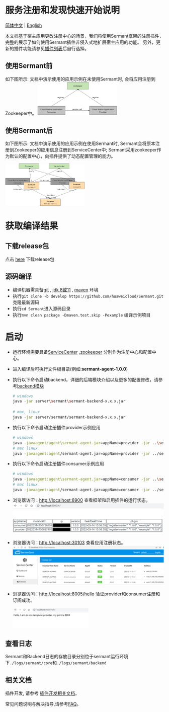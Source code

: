 # 服务注册和发现快速开始说明

[简体中文](QuickStart-zh.md) | [English](QuickStart.md) 

本文档基于宿主应用更改注册中心的场景，我们将使用Sermant框架的注册插件，完整的展示了如何使用Sermant插件非侵入式地扩展宿主应用的功能。
另外，更新的插件功能请参见[插件列表](user-guide/feature-list.md)后自行选择。

## 使用Sermant前
如下图所示: 文档中演示使用的应用示例在未使用Sermant时, 会将应用注册到Zookeeper中。
<img src="binary-docs/before_use_agent.png" width="50%" syt height="50%" />

## 使用Sermant后
如下图所示: 文档中演示使用的应用示例在使用Sermant时, Sermant会将原本注册到Zookeeper的应用信息注册到ServiceCenter中; Sermant采用zookeeper作为默认的配置中心，向插件提供了动态配置管理的能力。

<img src="binary-docs/after_use_agent.png" width="50%" syt height="50%" />

# 获取编译结果

## 下载release包
点击 [here](https://github.com/huaweicloud/Sermant/releases) 下载release包

## 源码编译
- 编译机器需具备[git](https://git-scm.com/downloads) , [jdk 8或11](https://www.oracle.com/java/technologies/downloads/) , [maven](https://maven.apache.org/download.cgi) 环境
- 执行`git clone -b develop https://github.com/huaweicloud/Sermant.git` 克隆最新源码
- 执行`cd Sermant`进入源码目录
- 执行`mvn clean package -Dmaven.test.skip -Pexample` 编译示例项目

# 启动
- 运行环境需要具备[ServiceCenter](https://github.com/apache/servicecomb-service-center/releases) ,[zookeeper](https://zookeeper.apache.org/releases.html) 分别作为注册中心和配置中心。
- 进入编译后可执行文件根目录(例如:**sermant-agent-1.0.0**)
- 执行以下命令启动backend，详细的后端模块介绍以及更多的配置修改，请参考[backend模块](user-guide/backend.md)
  ```bash
  # windows
  java -jar server\sermant\sermant-backend-x.x.x.jar
  
  # mac, linux
  java -jar server/sermant/sermant-backend-x.x.x.jar
  ```
- 执行以下命令启动注册插件provider示例应用
  ```bash
  # windows
  java -javaagent:agent\sermant-agent.jar=appName=provider -jar ..\sermant-example\demo-register\resttemplate-provider\target\resttemplate-provider.jar
  # mac linux
  java -javaagent:agent/sermant-agent.jar=appName=provider -jar ../sermant-example/demo-register/resttemplate-provider/target/resttemplate-provider.jar
  ```
- 执行以下命令启动注册插件consumer示例应用
  ```bash
  # windows
  java -javaagent:agent\sermant-agent.jar=appName=consumer -jar ..\sermant-example\demo-register\resttemplate-consumer\target\resttemplate-consumer.jar
  # mac linux
  java -javaagent:agent/sermant-agent.jar=appName=consumer -jar ../sermant-example/demo-register/resttemplate-consumer/target/resttemplate-consumer.jar
  ```
- 浏览器访问：[http://localhost:8900](http://localhost:8900) 查看框架和启用插件的运行状态。
![pic](binary-docs/backend_sermant_info.png)
- 浏览器访问：[http://localhost:30103](http://localhost:30103) 查看应用注册状态。
![pic](binary-docs/register-application.PNG)
- 浏览器访问：[http://localhost:8005/hello](http://localhost:8005/hello) 验证provider和consumer注册和订阅成功。

  <img src="binary-docs/check_application.png" width="50%" syt height="50%" />

## 查看日志
Sermant和Backend日志的存放目录分别位于sermant运行环境下`./logs/sermant/core`和`./logs/sermant/backend`

## 相关文档

插件开发, 请参考 [插件开发相关文档](./README.md)。

常见问题说明与解决指导,请参考[FAQ](./FAQ.md)。